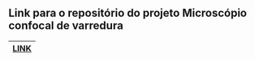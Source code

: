 ## Link para o repositório do projeto Microscópio confocal de varredura

|[LINK](https://github.com/LangRTK/Projeto_Microscopio_confocal_varredura.git)|
|-----------------------------------------------------------------------|
